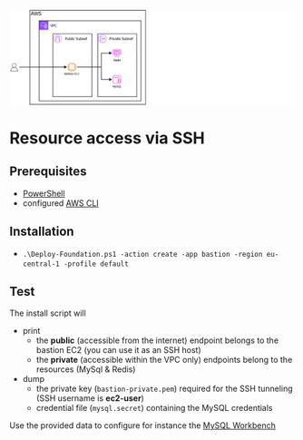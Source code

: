![Dependency Graph](architecture.png)

# Resource access via SSH

## Prerequisites
- [PowerShell](https://learn.microsoft.com/en-us/powershell/scripting/install/installing-powershell-on-windows?view=powershell-7.4#install-powershell-using-winget-recommended)
- configured [AWS CLI](https://docs.aws.amazon.com/cli/latest/userguide/getting-started-install.html#getting-started-install-instructions)

## Installation
- `.\Deploy-Foundation.ps1 -action create -app bastion -region eu-central-1 -profile default`

## Test
The install script will
- print
  - the **public** (accessible from the internet) endpoint belongs to the bastion EC2 (you can use it as an SSH host)
  - the **private** (accessible within the VPC only) endpoints belong to the resources (MySql & Redis) 
- dump
  - the private key (`bastion-private.pem`) required for the SSH tunneling (SSH username is **ec2-user**)
  - credential file (`mysql.secret`) containing the MySQL credentials
  
Use the provided data to configure for instance the [MySQL Workbench](https://dev.mysql.com/downloads/workbench/)